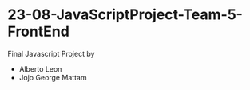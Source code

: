 # 23-08-JavaScriptProject-Team-5-FrontEnd
Final Javascript Project by
- Alberto Leon
- Jojo George Mattam
